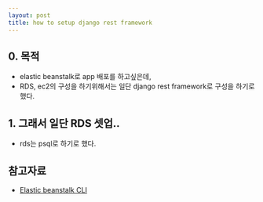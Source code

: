 ```yaml
---
layout: post
title: how to setup django rest framework
---
```


## 0. 목적
* elastic beanstalk로 app 배포를 하고싶은데,
* RDS, ec2의 구성을 하기위해서는 일단 django rest framework로 구성을 하기로 했다.

## 1. 그래서 일단 RDS 셋업..
* rds는 psql로 하기로 했다.

## 참고자료
* [Elastic beanstalk CLI](https://docs.aws.amazon.com/ko_kr/elasticbeanstalk/latest/dg/eb-cli3-install.html)
